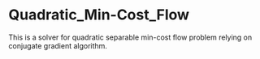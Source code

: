 # Quadratic_Min-Cost_Flow
This is a solver for quadratic separable min-cost flow problem relying on conjugate gradient algorithm. 
